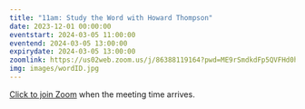 ```yaml
---
title: "11am: Study the Word with Howard Thompson"
date: 2023-12-01 00:00:00
eventstart: 2024-03-05 11:00:00
eventend: 2024-03-05 13:00:00
expirydate: 2024-03-05 13:00:00
zoomlink: https://us02web.zoom.us/j/86388119164?pwd=ME9rSmdkdFp5QVFHd0hIbDZmNXhRQT09
img: images/wordID.jpg
---
```


[Click to join Zoom](https://us02web.zoom.us/j/86388119164?pwd=ME9rSmdkdFp5QVFHd0hIbDZmNXhRQT09) when the meeting time arrives.